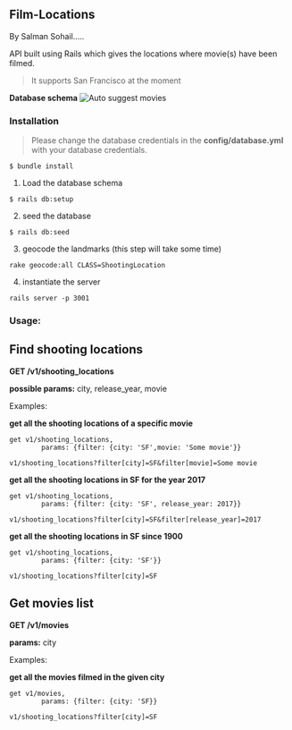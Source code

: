 ## Film-Locations
By Salman Sohail.....

API built using Rails which gives the locations where movie(s) have been filmed.

> It supports San Francisco at the moment

**Database schema**
![Auto suggest movies](http://agilis-lab.com/temp/schema.jpg)


### Installation

> Please change the database credentials in the **config/database.yml** with your database credentials.

```
$ bundle install
```

1) Load the database schema
```
$ rails db:setup
```


2) seed the database
```
$ rails db:seed
```
3) geocode the landmarks (this step will take some time)
```
rake geocode:all CLASS=ShootingLocation
```
4) instantiate the server
```
rails server -p 3001
```

### Usage:

## Find shooting locations
**GET /v1/shooting_locations**

**possible params:**
city, release_year, movie

Examples:

**get all the shooting locations of a specific movie**
```
get v1/shooting_locations,
		params: {filter: {city: 'SF',movie: 'Some movie'}}

v1/shooting_locations?filter[city]=SF&filter[movie]=Some movie

```

**get all the shooting locations in SF for the year 2017**
```
get v1/shooting_locations,
		params: {filter: {city: 'SF', release_year: 2017}}

v1/shooting_locations?filter[city]=SF&filter[release_year]=2017

```

**get all the shooting locations in SF since 1900**
```
get v1/shooting_locations,
		params: {filter: {city: 'SF'}}

v1/shooting_locations?filter[city]=SF
```


## Get movies list
**GET /v1/movies**

**params:**
city

Examples:

**get all the movies filmed in the given city**
```
get v1/movies,
		params: {filter: {city: 'SF}}

v1/shooting_locations?filter[city]=SF

```
